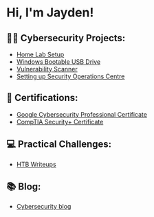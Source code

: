 <h1>Hi, I'm Jayden! <br>

<h2>👨‍💻 Cybersecurity Projects:</h2>

- [Home Lab Setup](https://github.com/jaydenxjayden/VM-Home-Lab-Setup)
- [Windows Bootable USB Drive](https://github.com/jaydenxjayden/Bootable-USB-Drive.md)
- [Vulnerability Scanner](https://github.com/jaydenxjayden/Vulnerability-Scanner)
- [Setting up Security Operations Centre](https://github.com/jaydenxjayden/tbc)


<h2>📑 Certifications:</h2>

- [Google Cybersecurity Professional Certificate](https://github.com/jaydenxjayden/Google-Cybersecurity-Cert)
- [CompTIA Security+ Certificate](https://github.com/jaydenxjayden/CompTIA-Sec-)

<h2>💻 Practical Challenges:</h2>

- [HTB Writeups](https://medium.com/@jaydenxjayden/list/htb-writeups-79d1ed6eaa5e)

<h2>📚 Blog:</h2>

- [Cybersecurity blog](https://medium.com/@jaydenxjayden/list/blog-e50cdd67fc5d)



